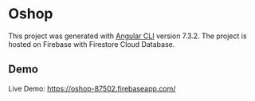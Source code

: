 # Oshop

This project was generated with [Angular CLI](https://github.com/angular/angular-cli) version 7.3.2.
The project is hosted on Firebase with Firestore Cloud Database.

## Demo

Live Demo: https://oshop-87502.firebaseapp.com/

